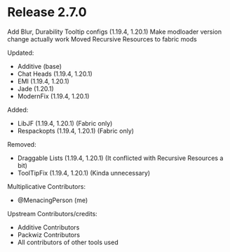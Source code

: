 # Release 2.7.0

Add Blur, Durability Tooltip configs (1.19.4, 1.20.1)
Make modloader version change actually work
Moved Recursive Resources to fabric mods

Updated:
- Additive (base)
- Chat Heads (1.19.4, 1.20.1)
- EMI (1.19.4, 1.20.1)
- Jade (1.20.1)
- ModernFix (1.19.4, 1.20.1)

Added:
- LibJF (1.19.4, 1.20.1) (Fabric only)
- Respackopts (1.19.4, 1.20.1) (Fabric only)

Removed:
- Draggable Lists (1.19.4, 1.20.1) (It conflicted with Recursive Resources a bit)
- ToolTipFix (1.19.4, 1.20.1) (Kinda unnecessary)

Multiplicative Contributors:
- @MenacingPerson (me)

Upstream Contributors/credits:
- Additive Contributors
- Packwiz Contributors
- All contributors of other tools used

